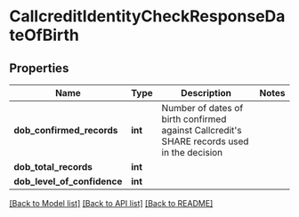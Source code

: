 # CallcreditIdentityCheckResponseDateOfBirth

## Properties
Name | Type | Description | Notes
------------ | ------------- | ------------- | -------------
**dob_confirmed_records** | **int** | Number of dates of birth confirmed against Callcredit&#39;s SHARE records used in the decision | 
**dob_total_records** | **int** |  | 
**dob_level_of_confidence** | **int** |  | 

[[Back to Model list]](../README.md#documentation-for-models) [[Back to API list]](../README.md#documentation-for-api-endpoints) [[Back to README]](../README.md)


